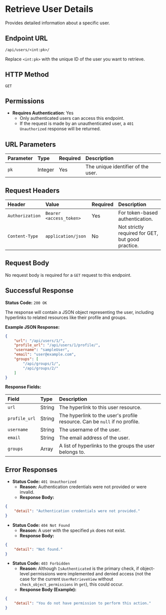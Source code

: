 # Retrieve User Details

Provides detailed information about a specific user.

## Endpoint URL

`/api/users/<int:pk>/`

Replace `<int:pk>` with the unique ID of the user you want to retrieve.

## HTTP Method

`GET`

## Permissions

* **Requires Authentication**: Yes
  * Only authenticated users can access this endpoint.
  * If the request is made by an unauthenticated user, a `401 Unauthorized` response will be returned.

## URL Parameters

| Parameter | Type    | Required | Description                             |
| :-------- | :------ | :------- | :-------------------------------------- |
| `pk`      | Integer | Yes      | The unique identifier of the user.    |

## Request Headers

| Header        | Value                 | Required | Description                                     |
| :------------ | :-------------------- | :------- | :---------------------------------------------- |
| `Authorization` | `Bearer <access_token>` | Yes      | For token-based authentication.                 |
| `Content-Type`  | `application/json`    | No       | Not strictly required for GET, but good practice. |

## Request Body

No request body is required for a `GET` request to this endpoint.

## Successful Response

**Status Code:** `200 OK`

The response will contain a JSON object representing the user, including hyperlinks to related resources like their profile and groups.

**Example JSON Response:**

```json
{
    "url": "/api/users/1/",
    "profile_url": "/api/users/1/profile/",
    "username": "sampleUser",
    "email": "user@example.com",
    "groups": [
        "/api/groups/1/",
        "/api/groups/2/"
    ]
}
```

**Response Fields:**

| Field         | Type   | Description                                                                 |
| :------------ | :----- | :-------------------------------------------------------------------------- |
| `url`         | String | The hyperlink to this user resource.                                        |
| `profile_url` | String | The hyperlink to the user's profile resource. Can be `null` if no profile. |
| `username`    | String | The username of the user.                                                   |
| `email`       | String | The email address of the user.                                              |
| `groups`      | Array  | A list of hyperlinks to the groups the user belongs to.                     |

## Error Responses

* **Status Code:** `401 Unauthorized`
  * **Reason:** Authentication credentials were not provided or were invalid.
  * **Response Body:**
  
```json
{
    "detail": "Authentication credentials were not provided."
}
```

* **Status Code:** `404 Not Found`
  * **Reason:** A user with the specified `pk` does not exist.
  * **Response Body:**

```json
{
    "detail": "Not found."
}
```

* **Status Code:** `403 Forbidden`
  * **Reason:** Although `IsAuthenticated` is the primary check, if object-level permissions were implemented and denied access (not the case for the current `UserRetrieveView` without `check_object_permissions` in `get`), this could occur.
  * **Response Body (Example):**

```json
{
    "detail": "You do not have permission to perform this action."
}
```
